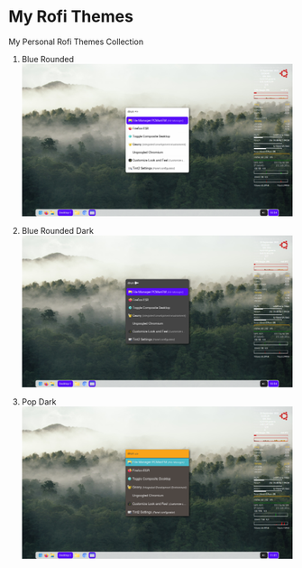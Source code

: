 # My Rofi Themes
My Personal Rofi Themes Collection

1. Blue Rounded
![blue-rounded](blue-rounded.png)

2. Blue Rounded Dark
![blue-rounded-dark](blue-rounded-dark.png)

3. Pop Dark
![pop-dark](pop-dark.png)
